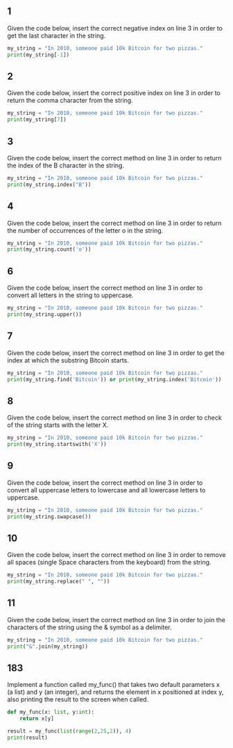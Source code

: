 
## 1

Given the code below, insert the correct negative index on line 3 in order to get the last character in the string.

```python
my_string = "In 2010, someone paid 10k Bitcoin for two pizzas."
print(my_string[-1])
```

## 2

Given the code below, insert the correct positive index on line 3 in order to return the comma character from the string.

```python
my_string = "In 2010, someone paid 10k Bitcoin for two pizzas."
print(my_string[7])
```

## 3

Given the code below, insert the correct method on line 3 in order to return the index of the B character in the string.

```python
my_string = "In 2010, someone paid 10k Bitcoin for two pizzas."
print(my_string.index("B"))
```

## 4

Given the code below, insert the correct method on line 3 in order to return the number of occurrences of the letter o in the string.

```python
my_string = "In 2010, someone paid 10k Bitcoin for two pizzas."
print(my_string.count('o'))
```

## 6

Given the code below, insert the correct method on line 3 in order to convert all letters in the string to uppercase.

```python
my_string = "In 2010, someone paid 10k Bitcoin for two pizzas."
print(my_string.upper())
```

## 7

Given the code below, insert the correct method on line 3 in order to get the index at which the substring Bitcoin starts.

```python
my_string = "In 2010, someone paid 10k Bitcoin for two pizzas."
print(my_string.find('Bitcoin')) or print(my_string.index('Bitcoin'))
```

## 8 

Given the code below, insert the correct method on line 3 in order to check of the string starts with the letter X.

```python
my_string = "In 2010, someone paid 10k Bitcoin for two pizzas."
print(my_string.startswith('X'))
```

## 9
Given the code below, insert the correct method on line 3 in order to convert all uppercase letters to lowercase and all lowercase letters to uppercase.


```python
my_string = "In 2010, someone paid 10k Bitcoin for two pizzas."
print(my_string.swapcase())
```

## 10

Given the code below, insert the correct method on line 3 in order to remove all spaces (single Space characters from the keyboard) from the string.

```python
my_string = "In 2010, someone paid 10k Bitcoin for two pizzas."
print(my_string.replace(" ", ""))
```

## 11

Given the code below, insert the correct method on line 3 in order to join the characters of the string using the & symbol as a delimiter.

```python
my_string = "In 2010, someone paid 10k Bitcoin for two pizzas."
print("&".join(my_string))
```
## 183

Implement a function called my_func() that takes two default parameters x (a list) and y (an integer), and returns the element in x positioned at index y, also printing the result to the screen when called.

```python
def my_func(x: list, y:int):
    return x[y]

result = my_func(list(range(2,25,2)), 4)
print(result)
```